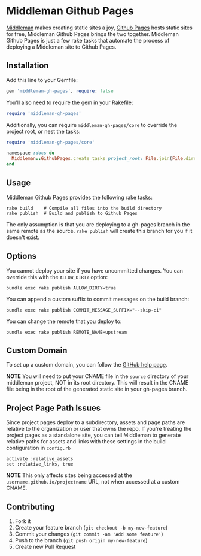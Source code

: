 # Middleman Github Pages

[Middleman](http://middlemanapp.com) makes creating static sites a joy, [Github 
Pages](http://pages.github.com) hosts static sites for free, Middleman Github 
Pages brings the two together. Middleman Github Pages is just a few rake tasks 
that automate the process of deploying a Middleman site to Github Pages.

## Installation

Add this line to your Gemfile:

```ruby
gem 'middleman-gh-pages', require: false
```

You'll also need to require the gem in your Rakefile:

```ruby
require 'middleman-gh-pages'
```

Additionally, you can require `middleman-gh-pages/core` to override the project root, or nest the tasks:

```ruby
require 'middleman-gh-pages/core'

namespace :docs do
  Middleman::GithubPages.create_tasks project_root: File.join(File.dirname(__FILE__), "docs")
end
```

## Usage

Middleman Github Pages provides the following rake tasks:

```shell
rake build    # Compile all files into the build directory
rake publish  # Build and publish to Github Pages
```

The only assumption is that you are deploying to a gh-pages branch in the same 
remote as the source. `rake publish` will create this branch for you if it 
doesn't exist.

## Options

You cannot deploy your site if you have uncommitted changes. You can
override this with the `ALLOW_DIRTY` option:

```shell
bundle exec rake publish ALLOW_DIRTY=true
```

You can append a custom suffix to commit messages on the build branch:

```shell
bundle exec rake publish COMMIT_MESSAGE_SUFFIX="--skip-ci"
```

You can change the remote that you deploy to:

```shell
bundle exec rake publish REMOTE_NAME=upstream
```

## Custom Domain

To set up a custom domain, you can follow the [GitHub help page](https://help.github.com/articles/setting-up-a-custom-domain-with-pages).

__NOTE__ You will need to put your CNAME file in the `source` directory of your middleman project, NOT in its root directory. This will result in the CNAME file being in the root of the generated static site in your gh-pages branch.

## Project Page Path Issues

Since project pages deploy to a subdirectory, assets and page paths are relative to the organization or user that owns the repo. If you're treating the project pages as a standalone site, you can tell Middleman to generate relative paths for assets and links with these settings in the build configuration in `config.rb`

    activate :relative_assets
    set :relative_links, true

__NOTE__ This only affects sites being accessed at the `username.github.io/projectname` URL, not when accessed at a custom CNAME.

## Contributing

1. Fork it
2. Create your feature branch (`git checkout -b my-new-feature`)
3. Commit your changes (`git commit -am 'Add some feature'`)
4. Push to the branch (`git push origin my-new-feature`)
5. Create new Pull Request
